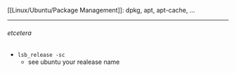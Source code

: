 [[Linux/Ubuntu/Package Management]]: dpkg, apt, apt-cache, ...

---
###### etcetera
* `lsb_release -sc`
	* see ubuntu your realease name